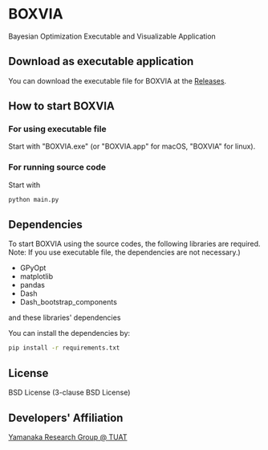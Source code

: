 # BOXVIA
Bayesian Optimization Executable and Visualizable Application



## Download as executable application
You can download the executable file for BOXVIA at the [Releases](https://github.com/Yamanaka-Lab-TUAT/BOXVIA/releases).

## How to start BOXVIA
### For using executable file
 Start with "BOXVIA.exe" (or "BOXVIA.app" for macOS, "BOXVIA" for linux).
### For running source code
 Start with
```bash
python main.py
```

## Dependencies 
To start BOXVIA using the source codes, the following libraries are required. <br>
Note: If you use executable file, the dependencies are not necessary.) <br>

- GPyOpt
- matplotlib
- pandas
- Dash
- Dash_bootstrap_components

and these libraries' dependencies


You can install the dependencies by:
```bash
pip install -r requirements.txt
```

## License
BSD License (3-clause BSD License)

## Developers' Affiliation
[Yamanaka Research Group @ TUAT](http://web.tuat.ac.jp/~yamanaka/)
